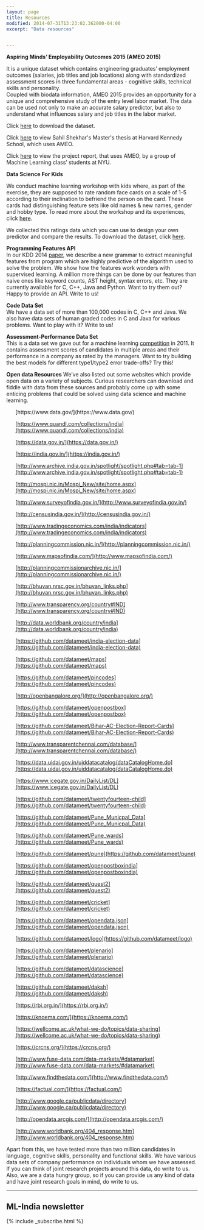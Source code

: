 ```yaml
---
layout: page
title: Resources
modified: 2014-07-31T13:23:02.362000-04:00
excerpt: "Data resources"


---
```


**Aspiring Minds’ Employability Outcomes 2015 (AMEO 2015)**  

It is a unique dataset which contains engineering graduates’ employment
outcomes (salaries, job titles and job locations) along with standardized
assessment scores in three fundamental areas - cognitive skills, technical
skills and personality.  
Coupled with biodata information, AMEO 2015 provides an opportunity for
a unique and comprehensive study of the entry level labor market. The data can
be used not only to make an accurate salary predictor, but also to understand
what influences salary and job titles in the labor market.

Click [here](http://research.aspiringminds.com/wp-content/uploads/2016/05/datachallenge_cods2016.zip) to download the dataset.  
  
Click [here]() to view Sahil Shekhar's Master's thesis at Harvard
Kennedy School, which uses AMEO.

Click [here]() to view the project report, that uses AMEO, by a
group of Machine Learning class’ students at NYU.

**Data Science For Kids**   

We conduct machine learning workshop with kids where, as part of the exercise,
they are supposed to rate random face cards on a scale of 1-5 according to
their inclination to befriend the person on the card. These cards had
distinguishing feature sets like old names & new names, gender and hobby
type. To read more about the workshop and its experiences, click [here](http://www.datasciencekids.org/).   

We collected this ratings data which you can use to design your own predictor
and compare the results. To download the dataset, click [here](https://drive.google.com/folderview?id=0B5e-wnFrLgTEUm9jaDc2ODV5Z3M&usp=sharing).  
  
**Programming Features API**  
In our KDD 2014 [paper](http://research.aspiringminds.com/publications/), we describe a new grammar to extract meaningful features
from program which are highly predictive of the algorithm used to solve the
problem. We show how the features work wonders with supervised learning. A
million more things can be done by our features than naive ones like keyword
counts, AST height, syntax errors, etc. They are currently available for C,
C++, Java and Python. Want to try them out? Happy to provide an API.
Write to us!

**Code Data Set**  
We have a data set
of more than 100,000 codes in C, C++ and Java. We also have data sets of human
graded codes in C and Java for various problems. Want to play with it? Write to
us!

**Assessment-Performance Data Set**  
This is a data set we gave out for a machine learning [competition](http://www.aspiringminds.in/mlCompetition/) in 2011.
It contains assessment scores of candidates in multiple areas and their
performance in a company as rated by the managers. Want to try building the
best models for different type1/type2 error trade-offs? Try this!  
  
**Open data Resources**
We’ve also listed out some websites which provide open data on a variety of
subjects. Curious researchers can download and fiddle with data from these sources
and probably come up with some enticing problems that could be solved using
data science and machine learning.  
<ul>
[https://www.data.gov/](https://www.data.gov/)

 [https://www.quandl.com/collections/india](https://www.quandl.com/collections/india)

 [https://data.gov.in/](https://data.gov.in/)

 [https://india.gov.in/](https://india.gov.in/)

 [http://www.archive.india.gov.in/spotlight/spotlight.php#tab=tab-1](http://www.archive.india.gov.in/spotlight/spotlight.php#tab=tab-1)

 [http://mospi.nic.in/Mospi_New/site/home.aspx](http://mospi.nic.in/Mospi_New/site/home.aspx)

 [http://www.surveyofindia.gov.in/](http://www.surveyofindia.gov.in/)

 [http://censusindia.gov.in/](http://censusindia.gov.in/)

 [http://www.tradingeconomics.com/india/indicators](http://www.tradingeconomics.com/india/indicators)

 [http://planningcommission.nic.in/](http://planningcommission.nic.in/)

 [http://www.mapsofindia.com/](http://www.mapsofindia.com/)

 [http://planningcommissionarchive.nic.in/](http://planningcommissionarchive.nic.in/)

 [http://bhuvan.nrsc.gov.in/bhuvan_links.php](http://bhuvan.nrsc.gov.in/bhuvan_links.php)

 [http://www.transparency.org/country#IND](http://www.transparency.org/country#IND)

 [http://data.worldbank.org/country/india](http://data.worldbank.org/country/india)

 [https://github.com/datameet/india-election-data](https://github.com/datameet/india-election-data)

 [https://github.com/datameet/maps](https://github.com/datameet/maps)

 [https://github.com/datameet/pincodes](https://github.com/datameet/pincodes)

 [http://openbangalore.org/](http://openbangalore.org/)

 [https://github.com/datameet/openpostbox](https://github.com/datameet/openpostbox)

 [https://github.com/datameet/Bihar-AC-Election-Report-Cards](https://github.com/datameet/Bihar-AC-Election-Report-Cards)

 [http://www.transparentchennai.com/database/](http://www.transparentchennai.com/database/)

 [https://data.uidai.gov.in/uiddatacatalog/dataCatalogHome.do](https://data.uidai.gov.in/uiddatacatalog/dataCatalogHome.do)

 [https://www.icegate.gov.in/DailyList/DL](https://www.icegate.gov.in/DailyList/DL)

 [https://github.com/datameet/twentyfourteen-child](https://github.com/datameet/twentyfourteen-child)

 [https://github.com/datameet/Pune_Municpal_Data](https://github.com/datameet/Pune_Municpal_Data)

 [https://github.com/datameet/Pune_wards](https://github.com/datameet/Pune_wards)

 [https://github.com/datameet/pune](https://github.com/datameet/pune)

 [https://github.com/datameet/openpostboxindia](https://github.com/datameet/openpostboxindia)

 [https://github.com/datameet/quest2](https://github.com/datameet/quest2)

 [https://github.com/datameet/cricket](https://github.com/datameet/cricket)

 [https://github.com/datameet/opendata.json](https://github.com/datameet/opendata.json)

 [https://github.com/datameet/logo](https://github.com/datameet/logo)

 [https://github.com/datameet/plenario](https://github.com/datameet/plenario)

 [https://github.com/datameet/datascience](https://github.com/datameet/datascience)

 [https://github.com/datameet/daksh](https://github.com/datameet/daksh)

 [https://rbi.org.in/](https://rbi.org.in/)

 [https://knoema.com/](https://knoema.com/)

 [https://wellcome.ac.uk/what-we-do/topics/data-sharing](https://wellcome.ac.uk/what-we-do/topics/data-sharing)

 [https://crcns.org/](https://crcns.org/)

 [http://www.fuse-data.com/data-markets/#datamarket](http://www.fuse-data.com/data-markets/#datamarket)

 [http://www.findthedata.com/](http://www.findthedata.com/)

 [https://factual.com/](https://factual.com/)

 [http://www.google.ca/publicdata/directory](http://www.google.ca/publicdata/directory)

 [http://opendata.arcgis.com/](http://opendata.arcgis.com/)

 [http://www.worldbank.org/404_response.htm](http://www.worldbank.org/404_response.htm)

</ul>

Apart from this, we have tested more than two million candidates in language,
cognitive skills, personality and functional skills. We have various data sets
of company performance on individuals whom we have assessed. If you can think
of joint research projects around this data, do write to us.  
Also, we are a data
hungry group, so if you can provide us any kind of data and have joint research
goals in mind, do write to us. 

---

## ML-India newsletter

{% include _subscribe.html %}
